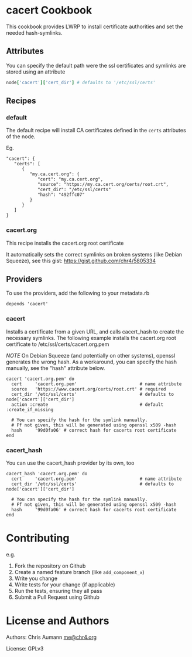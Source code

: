 # cacert Cookbook

This cookbook provides LWRP to install certificate authorities and set the needed hash-symlinks.

## Attributes

You can specify the default path were the ssl certificates and symlinks are stored using an attribute

```ruby
node['cacert']['cert_dir'] # defaults to '/etc/ssl/certs'
```

## Recipes

### default

The default recipe will install CA certificates defined in the `certs` attributes of the node.

Eg.

```
"cacert": {
   "certs": [
      {
         "my.ca.cert.org": {
            "cert": "my.ca.cert.org",
            "source": "https://my.ca.cert.org/certs/root.crt",
            "cert_dir": "/etc/ssl/certs"
            "hash": "492ffc07"
         }
      }
   ]
}
```

### cacert.org

This recipe installs the cacert.org root certificate

It automatically sets the correct symlinks on broken systems (like Debian Squeeze), see this gist: https://gist.github.com/chr4/5805334


## Providers

To use the providers, add the following to your metadata.rb

    depends 'cacert'

### cacert

Installs a certificate from a given URL, and calls cacert_hash to create the necessary symlinks.
The following example installs the cacert.org root certificate to /etc/ssl/certs/cacert.org.pem

*NOTE* On Debian Squeeze (and potentially on other systems), openssl generates the wrong hash. As a workaround, you can specify the hash manually, see the "hash" attribute below.

    cacert 'cacert.org.pem' do
      cert     'cacert.org.pem'                        # name attribute
      source   'https://www.cacert.org/certs/root.crt' # required
      cert_dir '/etc/ssl/certs'                        # defaults to node['cacert']['cert_dir']
      action :create                                   # default :create_if_missing

      # You can specify the hash for the symlink manually.
      # Ff not given, this will be generated using openssl x509 -hash
      hash     '99d0fa06' # correct hash for cacerts root certificate
    end

### cacert_hash

You can use the cacert_hash provider by its own, too

    cacert_hash 'cacert.org.pem' do
      cert     'cacert.org.pem'                        # name attribute
      cert_dir '/etc/ssl/certs'                        # defaults to node['cacert']['cert_dir']

      # You can specify the hash for the symlink manually.
      # Ff not given, this will be generated using openssl x509 -hash
      hash     '99d0fa06' # correct hash for cacerts root certificate
    end


# Contributing

e.g.
1. Fork the repository on Github
2. Create a named feature branch (like `add_component_x`)
3. Write you change
4. Write tests for your change (if applicable)
5. Run the tests, ensuring they all pass
6. Submit a Pull Request using Github

# License and Authors

Authors: Chris Aumann <me@chr4.org>

License: GPLv3
